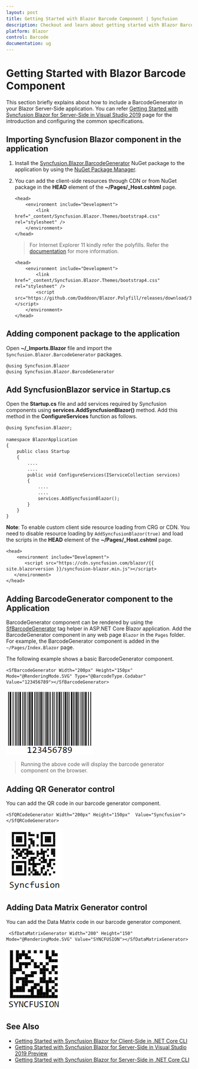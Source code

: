 ```yaml
---
layout: post
title: Getting Started with Blazor Barcode Component | Syncfusion
description: Checkout and learn about getting started with Blazor Barcode component of Syncfusion, and more details.
platform: Blazor
control: Barcode
documentation: ug
---
```


# Getting Started with Blazor Barcode Component

This section briefly explains about how to include a BarcodeGenerator in your Blazor Server-Side application. You can refer [Getting Started with Syncfusion Blazor for Server-Side in Visual Studio 2019](https://blazor.syncfusion.com/documentation/getting-started/blazor-server-side-visual-studio-2019/) page for the introduction and configuring the common specifications.

## Importing Syncfusion Blazor component in the application

 1. Install the [Syncfusion.Blazor.BarcodeGenerator](https://www.nuget.org/packages/Syncfusion.Blazor.BarcodeGenerator/) NuGet package to the application by using the [NuGet Package Manager](https://blazor.syncfusion.com/documentation/nuget-packages/).
 2. You can add the client-side resources through CDN or from NuGet package in the **HEAD** element of the **~/Pages/_Host.cshtml** page.

    ```cshtml
    <head>
        <environment include="Development">
            <link href="_content/Syncfusion.Blazor.Themes/bootstrap4.css" rel="stylesheet" />
        </environment>
    </head>
    ```

    > For Internet Explorer 11 kindly refer the polyfills. Refer the [documentation](https://blazor.syncfusion.com/documentation/common/how-to/render-blazor-server-app-in-ie/) for more information.

    ```cshtml
    <head>
        <environment include="Development">
            <link href="_content/Syncfusion.Blazor.Themes/bootstrap4.css" rel="stylesheet" />
            <script src="https://github.com/Daddoon/Blazor.Polyfill/releases/download/3.0.1/blazor.polyfill.min.js"></script>
        </environment>
    </head>

    ```

## Adding component package to the application

Open **~/_Imports.Blazor** file and import the `Syncfusion.Blazor.BarcodeGenerator` packages.

```cshtml
@using Syncfusion.Blazor
@using Syncfusion.Blazor.BarcodeGenerator
```

## Add SyncfusionBlazor service in Startup.cs

Open the **Startup.cs** file and add services required by Syncfusion components using  **services.AddSyncfusionBlazor()** method. Add this method in the **ConfigureServices** function as follows.

```cshtml
@using Syncfusion.Blazor;

namespace BlazorApplication
{
    public class Startup
    {
        ....
        ....
        public void ConfigureServices(IServiceCollection services)
        {
            ....
            ....
            services.AddSyncfusionBlazor();
        }
    }
}
```

**Note**: To enable custom client side resource loading from CRG or CDN. You need to disable resource loading by `AddSyncfusionBlazor(true)` and load the scripts in the **HEAD** element of the **~/Pages/_Host.cshtml** page.

```cshtml
<head>
    <environment include="Development">
       <script src="https://cdn.syncfusion.com/blazor/{{ site.blazorversion }}/syncfusion-blazor.min.js"></script>
   </environment>
</head>
```

## Adding BarcodeGenerator component to the Application

BarcodeGenerator component can be rendered by using the [SfBarcodeGenerator](https://help.syncfusion.com/cr/blazor/Syncfusion.Blazor.BarcodeGenerator.SfBarcodeGenerator.html) tag helper in ASP.NET Core Blazor application. Add the BarcodeGenerator component in any web page `Blazor` in the `Pages` folder. For example, the BarcodeGenerator component is added in the `~/Pages/Index.Blazor` page.

The following example shows a basic BarcodeGenerator component.

```cshtml
<SfBarcodeGenerator Width="200px" Height="150px" Mode="@RenderingMode.SVG" Type="@BarcodeType.Codabar" Value="123456789"></SfBarcodeGenerator>

```

![Blazor Barcode Generator Component](images/blazor-barcode-generator-component.png)

> Running the above code will display the barcode generator component on the browser.

## Adding QR Generator control

You can add the QR code in our barcode generator component.

```cshtml
<SfQRCodeGenerator Width="200px" Height="150px"  Value="Syncfusion"></SfQRCodeGenerator>

```

![QR Code Generator in Blazor Barcode Component](images/blazor-barcode-with-qr-code.png)

## Adding Data Matrix Generator control

You can add the Data Matrix code in our barcode generator component.

```cshtml
 <SfDataMatrixGenerator Width="200" Height="150" Mode="@RenderingMode.SVG" Value="SYNCFUSION"></SfDataMatrixGenerator>

```

![Data Matrix Generator in Blazor Barcode Component](images/blazor-barcode-with-data-matrix.png)

## See Also

* [Getting Started with Syncfusion Blazor for Client-Side in .NET Core CLI](https://blazor.syncfusion.com/documentation/getting-started/blazor-webassembly-dotnet-cli/)
* [Getting Started with Syncfusion Blazor for Server-Side in Visual Studio 2019 Preview](https://blazor.syncfusion.com/documentation/getting-started/blazor-server-side-visual-studio-2019/)
* [Getting Started with Syncfusion Blazor for Server-Side in .NET Core CLI](https://blazor.syncfusion.com/documentation/getting-started/blazor-server-side-dotnet-cli/)